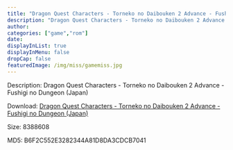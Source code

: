 ```yaml
---
title: "Dragon Quest Characters - Torneko no Daibouken 2 Advance - Fushigi no Dungeon (Japan)"
description: "Dragon Quest Characters - Torneko no Daibouken 2 Advance - Fushigi no Dungeon (Japan)"
author: 
categories: ["game","rom"]
date: 
displayInList: true
displayInMenu: false
dropCap: false
featuredImage: /img/miss/gamemiss.jpg
---
```


Description: Dragon Quest Characters - Torneko no Daibouken 2 Advance - Fushigi no Dungeon (Japan)

Download: <a style="text-decoration:underline;" href="https://mega.nz/#!vTRmxSDR!51gjoBJOGh3mweJFFoaVZg9O9eJP9MnFGg-GV7W9JH4" target = "_blank" rel = "nofollow" > Dragon Quest Characters - Torneko no Daibouken 2 Advance - Fushigi no Dungeon (Japan)</a>

Size: 8388608

MD5: B6F2C552E3282344A81D8DA3CDCB7041

